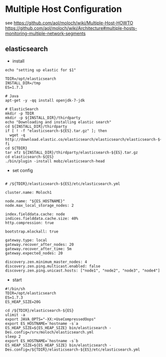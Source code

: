 # Multiple Host Configuration

see https://github.com/aol/moloch/wiki/Multiple-Host-HOWTO
https://github.com/aol/moloch/wiki/Architecture#multiple-hosts-monitoring-multiple-network-segments


## elasticsearch

 * install

```
echo "setting up elastic for $1"

TDIR=/opt/elasticsearch
INSTALL_DIR=/tmp
ES=1.7.3

# Java
apt-get -y -qq install openjdk-7-jdk

# ElasticSearch
mkdir -p TDIR
mkdir -p ${INSTALL_DIR}/thirdparty
echo "Downloading and installing elastic search"
cd ${INSTALL_DIR}/thirdparty
if [ ! -f "elasticsearch-${ES}.tar.gz" ]; then
  wget -q http://download.elastic.co/elasticsearch/elasticsearch/elasticsearch-${ES}.tar.gz
fi
cd ${TDIR}
tar xfz ${INSTALL_DIR}/thirdparty/elasticsearch-${ES}.tar.gz
cd elasticsearch-${ES}
./bin/plugin -install mobz/elasticsearch-head

```

 * set config


 ```

 # /${TDIR}/elasticsearch-${ES}/etc/elasticsearch.yml

cluster.name: Moloch1

node.name: "${ES_HOSTNAME}"
node.max_local_storage_nodes: 2

index.fielddata.cache: node
indices.fielddata.cache.size: 40%
http.compression: true

bootstrap.mlockall: true

gateway.type: local
gateway.recover_after_nodes: 20
gateway.recover_after_time: 5m
gateway.expected_nodes: 20

discovery.zen.minimum_master_nodes: 4
discovery.zen.ping.multicast.enabled: false
discovery.zen.ping.unicast.hosts: ["node1", "node2", "node3", "node4"]

 ```


 * start


 ```
 #!/bin/sh
 TDIR=/opt/elasticsearch
 ES=1.7.3
 ES_HEAP_SIZE=20G

cd /${TDIR}/elasticsearch-${ES}
ulimit -a
export JAVA_OPTS="-XX:+UseCompressedOops"
export ES_HOSTNAME=`hostname -s`a
ES_HEAP_SIZE=${ES_HEAP_SIZE} bin/elasticsearch -Des.config=/srv/moloch/elasticsearch.yml
sleep 2
export ES_HOSTNAME=`hostname -s`b
ES_HEAP_SIZE=${ES_HEAP_SIZE} bin/elasticsearch -Des.config=/${TDIR}/elasticsearch-${ES}/etc/elasticsearch.yml

 ```
